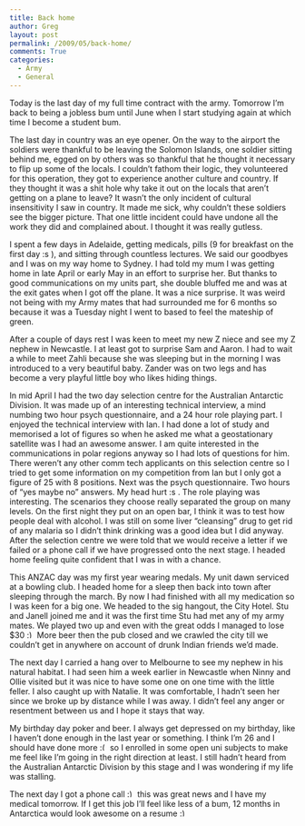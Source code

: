 ```yaml
---
title: Back home
author: Greg
layout: post
permalink: /2009/05/back-home/
comments: True
categories:
  - Army
  - General
---
```

Today is the last day of my full time contract with the army. Tomorrow I&#8217;m back to being a jobless bum until June when I start studying again at which time I become a student bum.

The last day in country was an eye opener. On the way to the airport the soldiers were thankful to be leaving the Solomon Islands, one soldier sitting behind me, egged on by others was so thankful that he thought it necessary to flip up some of the locals. I couldn&#8217;t fathom their logic, they volunteered for this operation, they got to experience another culture and country. If they thought it was a shit hole why take it out on the locals that aren&#8217;t getting on a plane to leave? It wasn&#8217;t the only incident of cultural insensitivity I saw in country. It made me sick, why couldn&#8217;t these soldiers see the bigger picture. That one little incident could have undone all the work they did and complained about. I thought it was really gutless.

I spent a few days in Adelaide, getting medicals, pills (9 for breakfast on the first day :s ), and sitting through countless lectures. We said our goodbyes and I was on my way home to Sydney. I had told my mum I was getting home in late April or early May in an effort to surprise her. But thanks to good communications on my units part, she double bluffed me and was at the exit gates when I got off the plane. It was a nice surprise. It was weird not being with my Army mates that had surrounded me for 6 months so because it was a Tuesday night I went to based to feel the mateship of green.

After a couple of days rest I was keen to meet my new Z niece and see my Z nephew in Newcastle. I at least got to surprise Sam and Aaron. I had to wait a while to meet Zahli because she was sleeping but in the morning I was introduced to a very beautiful baby. Zander was on two legs and has become a very playful little boy who likes hiding things.

In mid April I had the two day selection centre for the Australian Antarctic Division. It was made up of an interesting technical interview, a mind numbing two hour psych questionnaire, and a 24 hour role playing part. I enjoyed the technical interview with Ian. I had done a lot of study and memorised a lot of figures so when he asked me what a geostationary satellite was I had an awesome answer. I am quite interested in the communications in polar regions anyway so I had lots of questions for him. There weren&#8217;t any other comm tech applicants on this selection centre so I tried to get some information on my competition from Ian but I only got a figure of 25 with 8 positions. Next was the psych questionnaire. Two hours of “yes maybe no” answers. My head hurt :s . The role playing was interesting. The scenarios they choose really separated the group on many levels. On the first night they put on an open bar, I think it was to test how people deal with alcohol. I was still on some liver “cleansing” drug to get rid of any malaria so I didn&#8217;t think drinking was a good idea but I did anyway. After the selection centre we were told that we would receive a letter if we failed or a phone call if we have progressed onto the next stage. I headed home feeling quite confident that I was in with a chance.

This ANZAC day was my first year wearing medals. My unit dawn serviced at a bowling club. I headed home for a sleep then back into town after sleeping through the march. By now I had finished with all my medication so I was keen for a big one. We headed to the sig hangout, the City Hotel. Stu and Janell joined me and it was the first time Stu had met any of my army mates. We played two up and even with the great odds I managed to lose $30 <img src="http://gregology.net/wp-includes/images/smilies/simple-smile.png" alt=":)" class="wp-smiley" style="height: 1em; max-height: 1em;" /> More beer then the pub closed and we crawled the city till we couldn&#8217;t get in anywhere on account of drunk Indian friends we&#8217;d made.

The next day I carried a hang over to Melbourne to see my nephew in his natural habitat. I had seen him a week earlier in Newcastle when Ninny and Ollie visited but it was nice to have some one on one time with the little feller. I also caught up with Natalie. It was comfortable, I hadn&#8217;t seen her since we broke up by distance while I was away. I didn&#8217;t feel any anger or resentment between us and I hope it stays that way.

My birthday day poker and beer. I always get depressed on my birthday, like I haven&#8217;t done enough in the last year or something. I think I&#8217;m 26 and I should have done more <img src="http://gregology.net/wp-includes/images/smilies/frownie.png" alt=":(" class="wp-smiley" style="height: 1em; max-height: 1em;" /> so I enrolled in some open uni subjects to make me feel like I&#8217;m going in the right direction at least. I still hadn&#8217;t heard from the Australian Antarctic Division by this stage and I was wondering if my life was stalling.

The next day I got a phone call <img src="http://gregology.net/wp-includes/images/smilies/simple-smile.png" alt=":)" class="wp-smiley" style="height: 1em; max-height: 1em;" /> this was great news and I have my medical tomorrow. If I get this job I&#8217;ll feel like less of a bum, 12 months in Antarctica would look awesome on a resume <img src="http://gregology.net/wp-includes/images/smilies/simple-smile.png" alt=":)" class="wp-smiley" style="height: 1em; max-height: 1em;" />